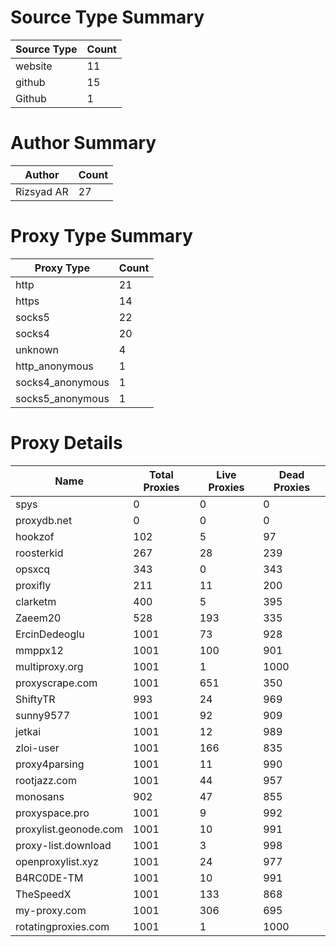 # Source Type Summary

| Source Type | Count |
|-------------|-------|
| website | 11 |
| github | 15 |
| Github | 1 |


# Author Summary

| Author | Count |
|--------|-------|
| Rizsyad AR | 27 |


# Proxy Type Summary

| Proxy Type | Count |
|------------|-------|
| http | 21 |
| https | 14 |
| socks5 | 22 |
| socks4 | 20 |
| unknown | 4 |
| http_anonymous | 1 |
| socks4_anonymous | 1 |
| socks5_anonymous | 1 |


# Proxy Details

| Name | Total Proxies | Live Proxies | Dead Proxies |
|------|---------------|--------------|---------------|
| spys | 0 | 0 | 0 |
| proxydb.net | 0 | 0 | 0 |
| hookzof | 102 | 5 | 97 |
| roosterkid | 267 | 28 | 239 |
| opsxcq | 343 | 0 | 343 |
| proxifly | 211 | 11 | 200 |
| clarketm | 400 | 5 | 395 |
| Zaeem20 | 528 | 193 | 335 |
| ErcinDedeoglu | 1001 | 73 | 928 |
| mmppx12 | 1001 | 100 | 901 |
| multiproxy.org | 1001 | 1 | 1000 |
| proxyscrape.com | 1001 | 651 | 350 |
| ShiftyTR | 993 | 24 | 969 |
| sunny9577 | 1001 | 92 | 909 |
| jetkai | 1001 | 12 | 989 |
| zloi-user | 1001 | 166 | 835 |
| proxy4parsing | 1001 | 11 | 990 |
| rootjazz.com | 1001 | 44 | 957 |
| monosans | 902 | 47 | 855 |
| proxyspace.pro | 1001 | 9 | 992 |
| proxylist.geonode.com | 1001 | 10 | 991 |
| proxy-list.download | 1001 | 3 | 998 |
| openproxylist.xyz | 1001 | 24 | 977 |
| B4RC0DE-TM | 1001 | 10 | 991 |
| TheSpeedX | 1001 | 133 | 868 |
| my-proxy.com | 1001 | 306 | 695 |
| rotatingproxies.com | 1001 | 1 | 1000 |
